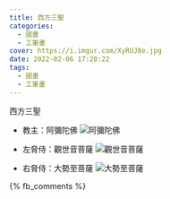 ```yaml
---
title: 西方三聖
categories:
  - 國畫
  - 工筆畫
cover: https://i.imgur.com/XyRUJ8e.jpg
date: 2022-02-06 17:20:22
tags:
  - 國畫
  - 工筆畫
---
```

西方三聖
- 教主：阿彌陀佛
![阿彌陀佛](https://i.imgur.com/XyRUJ8e.jpg)

- 左脅侍：觀世音菩薩
![觀世音菩薩](https://i.imgur.com/1AcbKZH.jpg)

- 右脅侍：大勢至菩薩
![大勢至菩薩](https://i.imgur.com/XjyDuYw.jpg)

{% fb_comments %}
